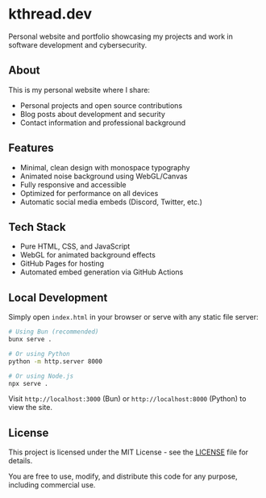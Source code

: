 # kthread.dev

Personal website and portfolio showcasing my projects and work in software development and cybersecurity.

## About

This is my personal website where I share:

- Personal projects and open source contributions
- Blog posts about development and security
- Contact information and professional background

## Features

- Minimal, clean design with monospace typography
- Animated noise background using WebGL/Canvas
- Fully responsive and accessible
- Optimized for performance on all devices
- Automatic social media embeds (Discord, Twitter, etc.)

## Tech Stack

- Pure HTML, CSS, and JavaScript
- WebGL for animated background effects
- GitHub Pages for hosting
- Automated embed generation via GitHub Actions

## Local Development

Simply open `index.html` in your browser or serve with any static file server:

```bash
# Using Bun (recommended)
bunx serve .

# Or using Python
python -m http.server 8000

# Or using Node.js
npx serve .
```

Visit `http://localhost:3000` (Bun) or `http://localhost:8000` (Python) to view the site.

## License

This project is licensed under the MIT License - see the [LICENSE](LICENSE) file for details.

You are free to use, modify, and distribute this code for any purpose, including commercial use.
